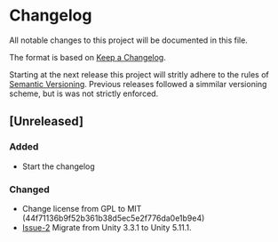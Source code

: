 # Changelog

All notable changes to this project will be documented in this file.

The format is based on [Keep a Changelog](https://keepachangelog.com/en/1.0.0/).

Starting at the next release this project will stritly adhere to the rules of
[Semantic Versioning](https://semver.org/spec/v2.0.0.html). Previous releases
followed a simmilar versioning scheme, but is was not strictly enforced.

## [Unreleased]

### Added

- Start the changelog

### Changed

- Change license from GPL to MIT (44f71136b9f52b361b38d5ec5e2f776da0e1b9e4)
- [Issue-2] Migrate from Unity 3.3.1 to Unity 5.11.1.

[issue-2]: https://github.com/phirSOFT/SettingsService.Unity/issues/2
